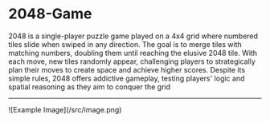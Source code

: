 # 2048-Game
2048 is a single-player puzzle game played on a 4x4 grid where numbered tiles slide when swiped in any direction. The goal is to merge tiles with matching numbers, doubling them until reaching the elusive 2048 tile. With each move, new tiles randomly appear, challenging players to strategically plan their moves to create space and achieve higher scores. Despite its simple rules, 2048 offers addictive gameplay, testing players' logic and spatial reasoning as they aim to conquer the grid
<hr>
![Example Image](/src/image.png)
